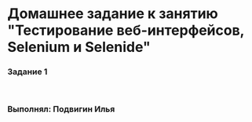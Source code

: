 # Домашнее задание к занятию "Тестирование веб-интерфейсов, Selenium и Selenide"

### Задание 1

<br>

### Выполнял: Подвигин Илья